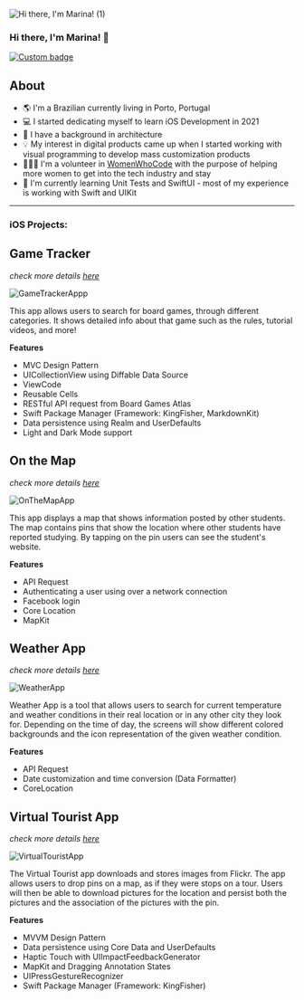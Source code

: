 
![Hi there, I'm Marina! (1)](https://github.com/marinaaguiar/marinaaguiar/assets/74434212/55b72fbe-58fb-4ded-b7f0-a8a210486aef)

### Hi there, I'm Marina! 👋
 
<!--FIRST SECTION-->
<p align="left">
  <a href="https://www.linkedin.com/in/marina-aguiar/" alt="LinkedIn Link">
    <img alt="Custom badge" src="https://img.shields.io/static/v1?message=LINKEDIN&label=&logo=LINKEDIN&style=for-the-badge&color=1e90FF">
  </a>


## About

  - 🌎 I'm a Brazilian currently living in Porto, Portugal
  - 💻 I started dedicating myself to learn iOS Development in 2021
  - 📐 I have a background in architecture
  - 💡 My interest in digital products came up when I started working with visual programming to develop mass customization products
  - 👩🏼‍💻 I'm a volunteer in [WomenWhoCode](https://www.womenwhocode.com/) with the purpose of helping more women to get into the tech industry and stay
  - 📱 I'm currently learning Unit Tests and SwiftUI - most of my experience is working with Swift and UIKit
  
  --- 
  ### iOS Projects:
  
  ## Game Tracker 
  _check more details [here](https://github.com/marinaaguiar/GameTracker)_
  
![GameTrackerAppp](https://github.com/marinaaguiar/marinaaguiar/assets/74434212/b450d261-0f40-487b-b8fb-58326266fe67)

  This app allows users to search for board games, through different categories.
It shows detailed info about that game such as the rules, tutorial videos, and more!

**Features** 
  - MVC Design Pattern
  - UICollectionView using Diffable Data Source
  - ViewCode
  - Reusable Cells
  - RESTful API request from Board Games Atlas
  - Swift Package Manager (Framework: KingFisher, MarkdownKit)
  - Data persistence using Realm and UserDefaults
  - Light and Dark Mode support

  ## On the Map  
  _check more details [here](https://github.com/marinaaguiar/OnTheMapAppUdacity)_
  
![OnTheMapApp](https://github.com/marinaaguiar/marinaaguiar/assets/74434212/53c056d6-0267-4d07-926f-2154a03f1b5c)

  This app displays a map that shows information posted by other students. The map contains pins that show the location where other students have reported studying. By tapping on the pin users can see the student's website.

**Features** 
  - API Request
  - Authenticating a user using over a network connection
  - Facebook login
  - Core Location
  - MapKit
 
   ## Weather App 
  _check more details [here](https://github.com/marinaaguiar/WeatherApp-MVVM)_
  
![WeatherApp](https://github.com/marinaaguiar/marinaaguiar/assets/74434212/d6a6bbca-96ad-4753-96b6-eff7ef5bf6d2)

  
  Weather App is a tool that allows users to search for current temperature and weather conditions in their real location or in any other city they look for. Depending on the time of day, the screens will show different colored backgrounds and the icon representation of the given weather condition.  
  
 **Features** 
  - API Request
  - Date customization and time conversion (Data Formatter)
  - CoreLocation

  ## Virtual Tourist App 
  _check more details [here](https://github.com/marinaaguiar/VirtualTouristUdacity)_

  ![VirtualTouristApp](https://github.com/marinaaguiar/marinaaguiar/assets/74434212/053cd5ba-56e3-4049-b70d-cc99132a588e)

  The Virtual Tourist app downloads and stores images from Flickr. The app allows users to drop pins on a map, as if they were stops on a tour. Users will then be able to download pictures for the location and persist both the pictures and the association of the pictures with the pin.
 
   **Features** 
  - MVVM Design Pattern
  - Data persistence using Core Data and UserDefaults
  - Haptic Touch with UIImpactFeedbackGenerator
  - MapKit and Dragging Annotation States
  - UIPressGestureRecognizer
  - Swift Package Manager (Framework: KingFisher)



  
<!--
**marinaaguiar/marinaaguiar** is a ✨ _special_ ✨ repository because its `README.md` (this file) appears on your GitHub profile.

Here are some ideas to get you started:

- 🔭 I’m currently working on ...
- 🌱 I’m currently learning ...
- 👯 I’m looking to collaborate on ...
- 🤔 I’m looking for help with ...
- 💬 Ask me about ...
- 📫 How to reach me: ...
- 😄 Pronouns: ...
- ⚡ Fun fact: ...
-->
